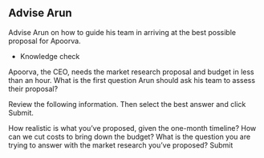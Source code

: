 ## Advise Arun
Advise Arun on how to guide his team in arriving at the best possible proposal for Apoorva.

* Knowledge check

Apoorva, the CEO, needs the market research proposal and budget in less than an hour. What is the first question Arun should ask his team to assess their proposal?



Review the following information. Then select the best answer and click Submit.

How realistic is what you’ve proposed, given the one-month timeline?
How can we cut costs to bring down the budget?
What is the question you are trying to answer with the market research you’ve proposed?
Submit
